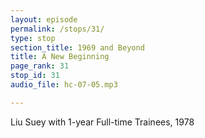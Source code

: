 ```yaml
---
layout: episode
permalink: /stops/31/
type: stop
section_title: 1969 and Beyond
title: A New Beginning
page_rank: 31
stop_id: 31
audio_file: hc-07-05.mp3

---
```


Liu Suey with 1-year Full-time Trainees, 1978 

<!---
劉遂與参加一年全時間訓練的學員合影 
-->

<!--- TRANSCRIPT
In 1978, Brother Liu Suey held the first one-year full-time training in Manila, perfecting many saints who eventually became elders and responsible ones in the Metro Manila churches.
-->